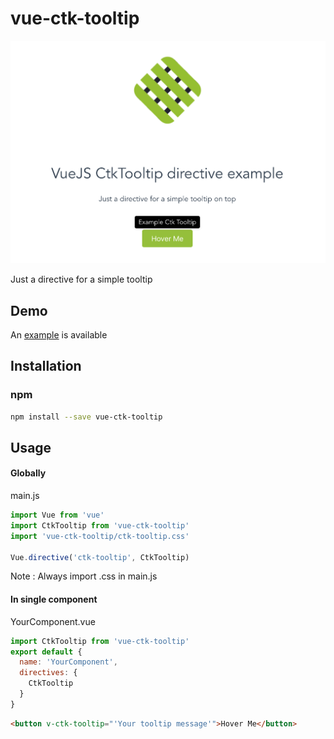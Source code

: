 # vue-ctk-tooltip

![Ctk Tooltip Example](./example/VueCtkTooltip/src/assets/ctk-tooltip-screenshot.png)

Just a directive for a simple tooltip

## Demo
An [example](https://htmlpreview.github.io/?https://github.com/chronotruck/vue-ctk-tooltip/blob/:branch/example/VueCtkTooltip/dist/index.html) is available

## Installation

### npm
``` sh
npm install --save vue-ctk-tooltip
```

## Usage


#### Globally
  main.js
```js
import Vue from 'vue'
import CtkTooltip from 'vue-ctk-tooltip'
import 'vue-ctk-tooltip/ctk-tooltip.css'

Vue.directive('ctk-tooltip', CtkTooltip)
```

  Note : Always import .css in main.js 

#### In single component
YourComponent.vue 
```js
import CtkTooltip from 'vue-ctk-tooltip'
export default {
  name: 'YourComponent',
  directives: {
    CtkTooltip
  }
}
```

```html
<button v-ctk-tooltip="'Your tooltip message'">Hover Me</button>
```

